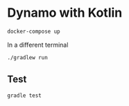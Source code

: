 
# Dynamo with Kotlin

```sh
docker-compose up
```

In a different terminal

```sh
./gradlew run
```

## Test

```sh
gradle test
```

